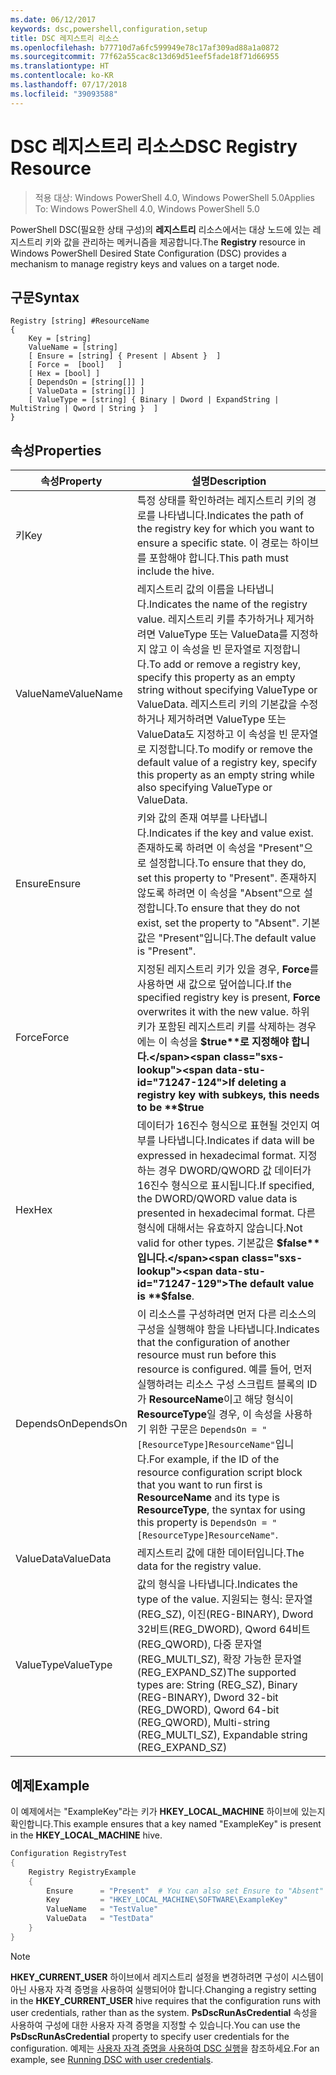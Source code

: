 ```yaml
---
ms.date: 06/12/2017
keywords: dsc,powershell,configuration,setup
title: DSC 레지스트리 리소스
ms.openlocfilehash: b77710d7a6fc599949e78c17af309ad88a1a0872
ms.sourcegitcommit: 77f62a55cac8c13d69d51eef5fade18f71d66955
ms.translationtype: HT
ms.contentlocale: ko-KR
ms.lasthandoff: 07/17/2018
ms.locfileid: "39093588"
---
```

# <a name="dsc-registry-resource"></a><span data-ttu-id="71247-103">DSC 레지스트리 리소스</span><span class="sxs-lookup"><span data-stu-id="71247-103">DSC Registry Resource</span></span>

> <span data-ttu-id="71247-104">적용 대상: Windows PowerShell 4.0, Windows PowerShell 5.0</span><span class="sxs-lookup"><span data-stu-id="71247-104">Applies To: Windows PowerShell 4.0, Windows PowerShell 5.0</span></span>

<span data-ttu-id="71247-105">PowerShell DSC(필요한 상태 구성)의 **레지스트리** 리소스에서는 대상 노드에 있는 레지스트리 키와 값을 관리하는 메커니즘을 제공합니다.</span><span class="sxs-lookup"><span data-stu-id="71247-105">The **Registry** resource in Windows PowerShell Desired State Configuration (DSC) provides a mechanism to manage registry keys and values on a target node.</span></span>

## <a name="syntax"></a><span data-ttu-id="71247-106">구문</span><span class="sxs-lookup"><span data-stu-id="71247-106">Syntax</span></span>

```
Registry [string] #ResourceName
{
    Key = [string]
    ValueName = [string]
    [ Ensure = [string] { Present | Absent }  ]
    [ Force =  [bool]   ]
    [ Hex = [bool] ]
    [ DependsOn = [string[]] ]
    [ ValueData = [string[]] ]
    [ ValueType = [string] { Binary | Dword | ExpandString | MultiString | Qword | String }  ]
}
```

## <a name="properties"></a><span data-ttu-id="71247-107">속성</span><span class="sxs-lookup"><span data-stu-id="71247-107">Properties</span></span>

|  <span data-ttu-id="71247-108">속성</span><span class="sxs-lookup"><span data-stu-id="71247-108">Property</span></span>  |  <span data-ttu-id="71247-109">설명</span><span class="sxs-lookup"><span data-stu-id="71247-109">Description</span></span>   |
|---|---|
| <span data-ttu-id="71247-110">키</span><span class="sxs-lookup"><span data-stu-id="71247-110">Key</span></span>| <span data-ttu-id="71247-111">특정 상태를 확인하려는 레지스트리 키의 경로를 나타냅니다.</span><span class="sxs-lookup"><span data-stu-id="71247-111">Indicates the path of the registry key for which you want to ensure a specific state.</span></span> <span data-ttu-id="71247-112">이 경로는 하이브를 포함해야 합니다.</span><span class="sxs-lookup"><span data-stu-id="71247-112">This path must include the hive.</span></span>|
| <span data-ttu-id="71247-113">ValueName</span><span class="sxs-lookup"><span data-stu-id="71247-113">ValueName</span></span>| <span data-ttu-id="71247-114">레지스트리 값의 이름을 나타냅니다.</span><span class="sxs-lookup"><span data-stu-id="71247-114">Indicates the name of the registry value.</span></span> <span data-ttu-id="71247-115">레지스트리 키를 추가하거나 제거하려면 ValueType 또는 ValueData를 지정하지 않고 이 속성을 빈 문자열로 지정합니다.</span><span class="sxs-lookup"><span data-stu-id="71247-115">To add or remove a registry key, specify this property as an empty string without specifying ValueType or ValueData.</span></span> <span data-ttu-id="71247-116">레지스트리 키의 기본값을 수정하거나 제거하려면 ValueType 또는 ValueData도 지정하고 이 속성을 빈 문자열로 지정합니다.</span><span class="sxs-lookup"><span data-stu-id="71247-116">To modify or remove the default value of a registry key, specify this property as an empty string while also specifying ValueType or ValueData.</span></span>|
| <span data-ttu-id="71247-117">Ensure</span><span class="sxs-lookup"><span data-stu-id="71247-117">Ensure</span></span>| <span data-ttu-id="71247-118">키와 값의 존재 여부를 나타냅니다.</span><span class="sxs-lookup"><span data-stu-id="71247-118">Indicates if the key and value exist.</span></span> <span data-ttu-id="71247-119">존재하도록 하려면 이 속성을 "Present"으로 설정합니다.</span><span class="sxs-lookup"><span data-stu-id="71247-119">To ensure that they do, set this property to "Present".</span></span> <span data-ttu-id="71247-120">존재하지 않도록 하려면 이 속성을 "Absent"으로 설정합니다.</span><span class="sxs-lookup"><span data-stu-id="71247-120">To ensure that they do not exist, set the property to "Absent".</span></span> <span data-ttu-id="71247-121">기본값은 "Present"입니다.</span><span class="sxs-lookup"><span data-stu-id="71247-121">The default value is "Present".</span></span>|
| <span data-ttu-id="71247-122">Force</span><span class="sxs-lookup"><span data-stu-id="71247-122">Force</span></span>| <span data-ttu-id="71247-123">지정된 레지스트리 키가 있을 경우, **Force**를 사용하면 새 값으로 덮어씁니다.</span><span class="sxs-lookup"><span data-stu-id="71247-123">If the specified registry key is present, **Force** overwrites it with the new value.</span></span> <span data-ttu-id="71247-124">하위 키가 포함된 레지스트리 키를 삭제하는 경우에는 이 속성을 **$true**로 지정해야 합니다.</span><span class="sxs-lookup"><span data-stu-id="71247-124">If deleting a registry key with subkeys, this needs to be **$true**</span></span> |
| <span data-ttu-id="71247-125">Hex</span><span class="sxs-lookup"><span data-stu-id="71247-125">Hex</span></span>| <span data-ttu-id="71247-126">데이터가 16진수 형식으로 표현될 것인지 여부를 나타냅니다.</span><span class="sxs-lookup"><span data-stu-id="71247-126">Indicates if data will be expressed in hexadecimal format.</span></span> <span data-ttu-id="71247-127">지정하는 경우 DWORD/QWORD 값 데이터가 16진수 형식으로 표시됩니다.</span><span class="sxs-lookup"><span data-stu-id="71247-127">If specified, the DWORD/QWORD value data is presented in hexadecimal format.</span></span> <span data-ttu-id="71247-128">다른 형식에 대해서는 유효하지 않습니다.</span><span class="sxs-lookup"><span data-stu-id="71247-128">Not valid for other types.</span></span> <span data-ttu-id="71247-129">기본값은 **$false**입니다.</span><span class="sxs-lookup"><span data-stu-id="71247-129">The default value is **$false**.</span></span>|
| <span data-ttu-id="71247-130">DependsOn</span><span class="sxs-lookup"><span data-stu-id="71247-130">DependsOn</span></span>| <span data-ttu-id="71247-131">이 리소스를 구성하려면 먼저 다른 리소스의 구성을 실행해야 함을 나타냅니다.</span><span class="sxs-lookup"><span data-stu-id="71247-131">Indicates that the configuration of another resource must run before this resource is configured.</span></span> <span data-ttu-id="71247-132">예를 들어, 먼저 실행하려는 리소스 구성 스크립트 블록의 ID가 **ResourceName**이고 해당 형식이 **ResourceType**일 경우, 이 속성을 사용하기 위한 구문은 `DependsOn = "[ResourceType]ResourceName"`입니다.</span><span class="sxs-lookup"><span data-stu-id="71247-132">For example, if the ID of the resource configuration script block that you want to run first is **ResourceName** and its type is **ResourceType**, the syntax for using this property is `DependsOn = "[ResourceType]ResourceName"`.</span></span>|
| <span data-ttu-id="71247-133">ValueData</span><span class="sxs-lookup"><span data-stu-id="71247-133">ValueData</span></span>| <span data-ttu-id="71247-134">레지스트리 값에 대한 데이터입니다.</span><span class="sxs-lookup"><span data-stu-id="71247-134">The data for the registry value.</span></span>|
| <span data-ttu-id="71247-135">ValueType</span><span class="sxs-lookup"><span data-stu-id="71247-135">ValueType</span></span>| <span data-ttu-id="71247-136">값의 형식을 나타냅니다.</span><span class="sxs-lookup"><span data-stu-id="71247-136">Indicates the type of the value.</span></span> <span data-ttu-id="71247-137">지원되는 형식: 문자열(REG_SZ), 이진(REG-BINARY), Dword 32비트(REG_DWORD), Qword 64비트(REG_QWORD), 다중 문자열(REG_MULTI_SZ), 확장 가능한 문자열(REG_EXPAND_SZ)</span><span class="sxs-lookup"><span data-stu-id="71247-137">The supported types are: String (REG_SZ), Binary (REG-BINARY), Dword 32-bit (REG_DWORD), Qword 64-bit (REG_QWORD), Multi-string (REG_MULTI_SZ), Expandable string (REG_EXPAND_SZ)</span></span> |

## <a name="example"></a><span data-ttu-id="71247-138">예제</span><span class="sxs-lookup"><span data-stu-id="71247-138">Example</span></span>

<span data-ttu-id="71247-139">이 예제에서는 "ExampleKey"라는 키가 **HKEY\_LOCAL\_MACHINE** 하이브에 있는지 확인합니다.</span><span class="sxs-lookup"><span data-stu-id="71247-139">This example ensures that a key named "ExampleKey" is present in the **HKEY\_LOCAL\_MACHINE** hive.</span></span>

```powershell
Configuration RegistryTest
{
    Registry RegistryExample
    {
        Ensure      = "Present"  # You can also set Ensure to "Absent"
        Key         = "HKEY_LOCAL_MACHINE\SOFTWARE\ExampleKey"
        ValueName   = "TestValue"
        ValueData   = "TestData"
    }
}
```

> [!NOTE]
> <span data-ttu-id="71247-140">**HKEY\_CURRENT\_USER** 하이브에서 레지스트리 설정을 변경하려면 구성이 시스템이 아닌 사용자 자격 증명을 사용하여 실행되어야 합니다.</span><span class="sxs-lookup"><span data-stu-id="71247-140">Changing a registry setting in the **HKEY\_CURRENT\_USER** hive requires that the configuration runs with user credentials, rather than as the system.</span></span> <span data-ttu-id="71247-141">**PsDscRunAsCredential** 속성을 사용하여 구성에 대한 사용자 자격 증명을 지정할 수 있습니다.</span><span class="sxs-lookup"><span data-stu-id="71247-141">You can use the **PsDscRunAsCredential** property to specify user credentials for the configuration.</span></span> <span data-ttu-id="71247-142">예제는 [사용자 자격 증명을 사용하여 DSC 실행](runAsUser.md)을 참조하세요.</span><span class="sxs-lookup"><span data-stu-id="71247-142">For an example, see [Running DSC with user credentials](runAsUser.md).</span></span>